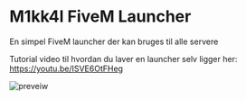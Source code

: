 # M1kk4l FiveM Launcher
En simpel FiveM launcher der kan bruges til alle servere

Tutorial video til hvordan du laver en launcher selv ligger her: https://youtu.be/ISVE6OtFHeg 

![preveiw](https://cdn.discordapp.com/attachments/996010524133294100/1029107457462640740/unknown.png)
